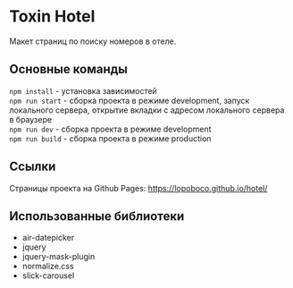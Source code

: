 # Toxin Hotel
Макет страниц по поиску номеров в отеле.

## Основные команды
`npm install` - установка зависимостей  
`npm run start` - сборка проекта в режиме development, запуск локального сервера, открытие вкладки с адресом локального сервера в браузере<br>
`npm run dev` - сборка проекта в режиме development  
`npm run build` - сборка проекта в режиме production  

## Ссылки
Страницы проекта на Github Pages: https://lopoboco.github.io/hotel/

## Использованные библиотеки
- air-datepicker
- jquery
- jquery-mask-plugin
- normalize.css
- slick-carousel